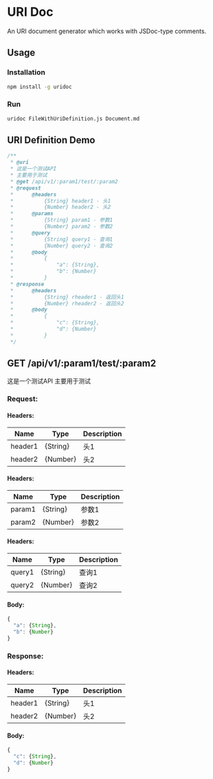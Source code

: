 # URI Doc

An URI document generator which works with JSDoc-type comments.

## Usage

### Installation

```sh
npm install -g uridoc
```

### Run

```sh
uridoc FileWithUriDefinition.js Document.md
```

## URI Definition Demo

```javascript
/**
 * @uri
 * 这是一个测试API
 * 主要用于测试
 * @get /api/v1/:param1/test/:param2
 * @request
 *      @headers
 *          {String} header1 - 头1
 *          {Number} header2 - 头2
 *      @params
 *          {String} param1 - 参数1
 *          {Number} param2 - 参数2
 *      @query
 *          {String} query1 - 查询1
 *          {Number} query2 - 查询2
 *      @body
 *          {
 *              "a": {String},
 *              "b": {Number}
 *          }
 * @response
 *      @headers
 *          {String} rheader1 - 返回头1
 *          {Number} rheader2 - 返回头2
 *      @body
 *          {
 *              "c": {String},
 *              "d": {Number}
 *          }
 */
```

## GET /api/v1/:param1/test/:param2

这是一个测试API
主要用于测试

### Request:

#### Headers:

Name | Type | Description
---- | ---- | -----------
header1 | {String} | 头1
header2 | {Number} | 头2

#### Headers:

Name | Type | Description
---- | ---- | -----------
param1 | {String} | 参数1
param2 | {Number} | 参数2

#### Headers:

Name | Type | Description
---- | ---- | -----------
query1 | {String} | 查询1
query2 | {Number} | 查询2

#### Body:

```javascript
{
  "a": {String},
  "b": {Number}
}
```

### Response:

#### Headers:

Name | Type | Description
---- | ---- | -----------
header1 | {String} | 头1
header2 | {Number} | 头2

#### Body:

```javascript
{
  "c": {String},
  "d": {Number}
}
```
